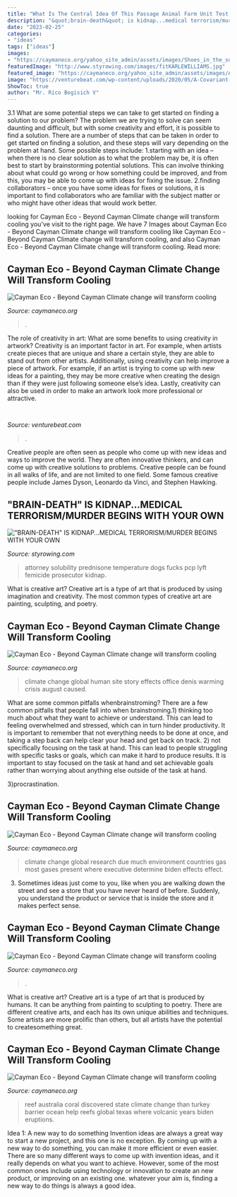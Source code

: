 ```yaml
---
title: "What Is The Central Idea Of This Passage Animal Farm Unit Test - Cayman Eco"
description: "&quot;brain-death&quot; is kidnap...medical terrorism/murder begins with your own"
date: "2023-02-25"
categories:
- "ideas"
tags: ["ideas"]
images:
- "https://caymaneco.org/yahoo_site_admin/assets/images/Shoes_in_the_square_Pew_Research_-_Denis_Doyle_Getty_Images.253133844_std.jpg"
featuredImage: "http://www.styrowing.com/images/fitKARLEWILLIAMS.jpg"
featured_image: "https://caymaneco.org/yahoo_site_admin/assets/images/American_couple_moves_to_Portland_Yahoo_Finance.232190009_std.PNG"
image: "https://venturebeat.com/wp-content/uploads/2020/05/A-Covariant-robot-at-a-KNAPP-powered-warehouse-Obeta-credit-Magnus-Petterson.jpg?w=800"
ShowToc: true
author: "Mr. Rico Bogisich V"
---
```



3.1 What are some potential steps we can take to get started on finding a solution to our problem?
The problem we are trying to solve can seem daunting and difficult, but with some creativity and effort, it is possible to find a solution. There are a number of steps that can be taken in order to get started on finding a solution, and these steps will vary depending on the problem at hand. Some possible steps include: 
1.starting with an idea – when there is no clear solution as to what the problem may be, it is often best to start by brainstorming potential solutions. This can involve thinking about what could go wrong or how something could be improved, and from this, you may be able to come up with ideas for fixing the issue. 
2.finding collaborators – once you have some ideas for fixes or solutions, it is important to find collaborators who are familiar with the subject matter or who might have other ideas that would work better.

	

		
looking for Cayman Eco - Beyond Cayman Climate change will transform cooling you've visit to the right page. We have 7 Images about Cayman Eco - Beyond Cayman Climate change will transform cooling like Cayman Eco - Beyond Cayman Climate change will transform cooling,  and also Cayman Eco - Beyond Cayman Climate change will transform cooling. Read more:
		
    
## Cayman Eco - Beyond Cayman Climate Change Will Transform Cooling

<img loading=lazy src="https://caymaneco.org/yahoo_site_admin/assets/images/American_couple_moves_to_Portland_Yahoo_Finance.232190009_std.PNG" onerror="this.onerror=null;this.src='https://tse1.mm.bing.net/th?id=OIP.s2RGmLX7N1qxAT2lWkf3uAHaE7&amp;pid=15.1';" alt="Cayman Eco - Beyond Cayman Climate change will transform cooling">

_Source: caymaneco.org_

>. 

	

The role of creativity in art: What are some benefits to using creativity in artwork?
Creativity is an important factor in art. For example, when artists create pieces that are unique and share a certain style, they are able to stand out from other artists. Additionally, using creativity can help improve a piece of artwork. For example, if an artist is trying to come up with new ideas for a painting, they may be more creative when creating the design than if they were just following someone else’s idea. Lastly, creativity can also be used in order to make an artwork look more professional or attractive.

    
## 

<img loading=lazy src="https://venturebeat.com/wp-content/uploads/2020/05/A-Covariant-robot-at-a-KNAPP-powered-warehouse-Obeta-credit-Magnus-Petterson.jpg?w=800" onerror="this.onerror=null;this.src='https://tse1.mm.bing.net/th?id=OIP.zjUBybdIWj0WpGgZJh5jtwHaFM&amp;pid=15.1';" alt="">

_Source: venturebeat.com_

>. 

	

Creative people are often seen as people who come up with new ideas and ways to improve the world. They are often innovative thinkers, and can come up with creative solutions to problems. Creative people can be found in all walks of life, and are not limited to one field. Some famous creative people include James Dyson, Leonardo da Vinci, and Stephen Hawking.

    
## &quot;BRAIN-DEATH&quot; IS KIDNAP...MEDICAL TERRORISM/MURDER BEGINS WITH YOUR OWN

<img loading=lazy src="http://www.styrowing.com/images/fitKARLEWILLIAMS.jpg" onerror="this.onerror=null;this.src='https://tse2.mm.bing.net/th?id=OIP.FlgZ0GoY2ltNCHmyjB0RCAHaEL&amp;pid=15.1';" alt="&quot;BRAIN-DEATH&quot; IS KIDNAP...MEDICAL TERRORISM/MURDER BEGINS WITH YOUR OWN">

_Source: styrowing.com_

>attorney solubility prednisone temperature dogs fucks pcp lyft femicide prosecutor kidnap. 

	

What is creative art?
Creative art is a type of art that is produced by using imagination and creativity. The most common types of creative art are painting, sculpting, and poetry.

    
## Cayman Eco - Beyond Cayman Climate Change Will Transform Cooling

<img loading=lazy src="https://caymaneco.org/yahoo_site_admin/assets/images/Shoes_in_the_square_Pew_Research_-_Denis_Doyle_Getty_Images.253133844_std.jpg" onerror="this.onerror=null;this.src='https://tse1.mm.bing.net/th?id=OIP.8UQ-AG9l1pdOW_wi1H6YVgHaEK&amp;pid=15.1';" alt="Cayman Eco - Beyond Cayman Climate change will transform cooling">

_Source: caymaneco.org_

>climate change global human site story effects office denis warming crisis august caused. 

	

What are some common pitfalls whenbrainstroming?
There are a few common pitfalls that people fall into when brainstroming.1) thinking too much about what they want to achieve or understand. This can lead to feeling overwhelmed and stressed, which can in turn hinder productivity. It is important to remember that not everything needs to be done at once, and taking a step back can help clear your head and get back on track.
2) not specifically focusing on the task at hand. This can lead to people struggling with specific tasks or goals, which can make it hard to produce results. It is important to stay focused on the task at hand and set achievable goals rather than worrying about anything else outside of the task at hand.

3)procrastination.

    
## Cayman Eco - Beyond Cayman Climate Change Will Transform Cooling

<img loading=lazy src="https://caymaneco.org/yahoo_site_admin/assets/images/Poll_of_Global_Threats_Pew_Research.253134006_std.png" onerror="this.onerror=null;this.src='https://tse4.mm.bing.net/th?id=OIP.PHjWvM0wJ7KASkuoBIl2PQAAAA&amp;pid=15.1';" alt="Cayman Eco - Beyond Cayman Climate change will transform cooling">

_Source: caymaneco.org_

>climate change global research due much environment countries gas most gases present where executive determine biden effects effect. 

	

3. Sometimes ideas just come to you, like when you are walking down the street and see a store that you have never heard of before. Suddenly, you understand the product or service that is inside the store and it makes perfect sense.

    
## Cayman Eco - Beyond Cayman Climate Change Will Transform Cooling

<img loading=lazy src="https://caymaneco.org/yahoo_site_admin/assets/images/European_Central_Bank_Headquarters_REUTERS.177184724_std.jpg" onerror="this.onerror=null;this.src='https://tse3.mm.bing.net/th?id=OIP.rrvDqAzkc24D9GKfUmSq6gHaFH&amp;pid=15.1';" alt="Cayman Eco - Beyond Cayman Climate change will transform cooling">

_Source: caymaneco.org_

>. 

	

What is creative art?
Creative art is a type of art that is produced by humans. It can be anything from painting to sculpting to poetry. There are different creative arts, and each has its own unique abilities and techniques. Some artists are more prolific than others, but all artists have the potential to createsomething great.

    
## Cayman Eco - Beyond Cayman Climate Change Will Transform Cooling

<img loading=lazy src="https://caymaneco.org/yahoo_site_admin/assets/images/Skyscraper_reef_in_Australia_Schmidt_Ocean_Institute_CNN.301121947_std.jpg" onerror="this.onerror=null;this.src='https://tse1.mm.bing.net/th?id=OIP.72KfQmjgP6GZ9eJhJSZeZgHaEK&amp;pid=15.1';" alt="Cayman Eco - Beyond Cayman Climate change will transform cooling">

_Source: caymaneco.org_

>reef australia coral discovered state climate change than turkey barrier ocean help reefs global texas where volcanic years biden eruptions. 

	

Idea 1: A new way to do something
Invention ideas are always a great way to start a new project, and this one is no exception. By coming up with a new way to do something, you can make it more efficient or even easier. There are so many different ways to come up with invention ideas, and it really depends on what you want to achieve. However, some of the most common ones include using technology or innovation to create an new product, or improving on an existing one. whatever your aim is, finding a new way to do things is always a good idea.

